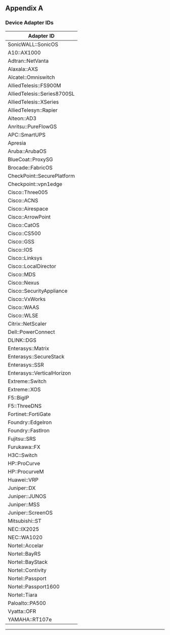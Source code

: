## Appendix A

### Device Adapter IDs

| Adapter ID       |
| ---------------- |
| SonicWALL::SonicOS |
| A10::AX1000 |
| Adtran::NetVanta |
| Alaxala::AXS |
| Alcatel::Omniswitch |
| AlliedTelesis::FS900M |
| AlliedTelesis::Series8700SL |
| AlliedTelesis::XSeries |
| AlliedTelesyn::Rapier |
| Alteon::AD3 |
| Anritsu::PureFlowGS |
| APC::SmartUPS |
| Apresia |
| Aruba::ArubaOS |
| BlueCoat::ProxySG |
| Brocade::FabricOS |
| CheckPoint::SecurePlatform |
| Checkpoint::vpn1edge |
| Cisco::Three005 |
| Cisco::ACNS |
| Cisco::Airespace |
| Cisco::ArrowPoint |
| Cisco::CatOS |
| Cisco::CS500 |
| Cisco::GSS |
| Cisco::IOS |
| Cisco::Linksys |
| Cisco::LocalDirector |
| Cisco::MDS |
| Cisco::Nexus |
| Cisco::SecurityAppliance |
| Cisco::VxWorks |
| Cisco::WAAS |
| Cisco::WLSE |
| Citrix::NetScaler |
| Dell::PowerConnect |
| DLINK::DGS |
| Enterasys::Matrix |
| Enterasys::SecureStack |
| Enterasys::SSR |
| Enterasys::VerticalHorizon |
| Extreme::Switch |
| Extreme::XOS |
| F5::BigIP |
| F5::ThreeDNS |
| Fortinet::FortiGate |
| Foundry::EdgeIron |
| Foundry::FastIron |
| Fujitsu::SRS |
| Furukawa::FX |
| H3C::Switch |
| HP::ProCurve |
| HP::ProcurveM |
| Huawei::VRP |
| Juniper::DX |
| Juniper::JUNOS |
| Juniper::MSS |
| Juniper::ScreenOS |
| Mitsubishi::ST |
| NEC::IX2025 |
| NEC::WA1020 |
| Nortel::Accelar |
| Nortel::BayRS |
| Nortel::BayStack |
| Nortel::Contivity |
| Nortel::Passport |
| Nortel::Passport1600 |
| Nortel::Tiara |
| Paloalto::PA500 |
| Vyatta::OFR |
| YAMAHA::RT107e |

------------------------------------------------------
